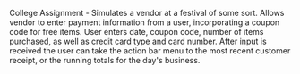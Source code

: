 College Assignment - Simulates a vendor at a festival of some sort. Allows vendor to enter payment information from a user, incorporating a coupon code for free items. User enters date, coupon code, number of items purchased, as well as credit card type and card number. After input is received the user can take the action bar menu to the most recent customer receipt, or the running totals for the day's business.
